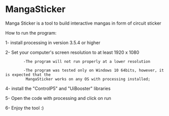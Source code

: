 # MangaSticker
Manga Sticker is a tool to build interactive mangas in form of circuit sticker



How to run the program:

1- install processing in version 3.5.4 or higher

2- Set your computer's screen resolution to at least 1920 x 1080

            -The program will not run properly at a lower resolution
            
            -The program was tested only on Windows 10 64bits, however, it is expected that the
             MangaSticker works on any OS with processing installed;
             
4- install the "ControlP5" and "UiBooster" libraries

5- Open the code with processing and click on run

6- Enjoy the tool :)
